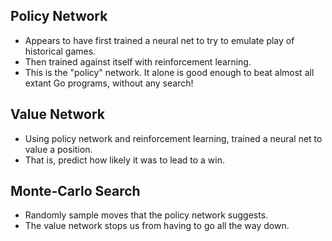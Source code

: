 ## Policy Network

* Appears to have first trained a neural net to try to emulate play of
  historical games.
* Then trained against itself with reinforcement learning.
* This is the "policy" network. It alone is good enough to beat almost
  all extant Go programs, without any search!

## Value Network

* Using policy network and reinforcement learning, trained a neural
  net to value a position.
* That is, predict how likely it was to lead to a win.

## Monte-Carlo Search

* Randomly sample moves that the policy network suggests.
* The value network stops us from having to go all the way down.
